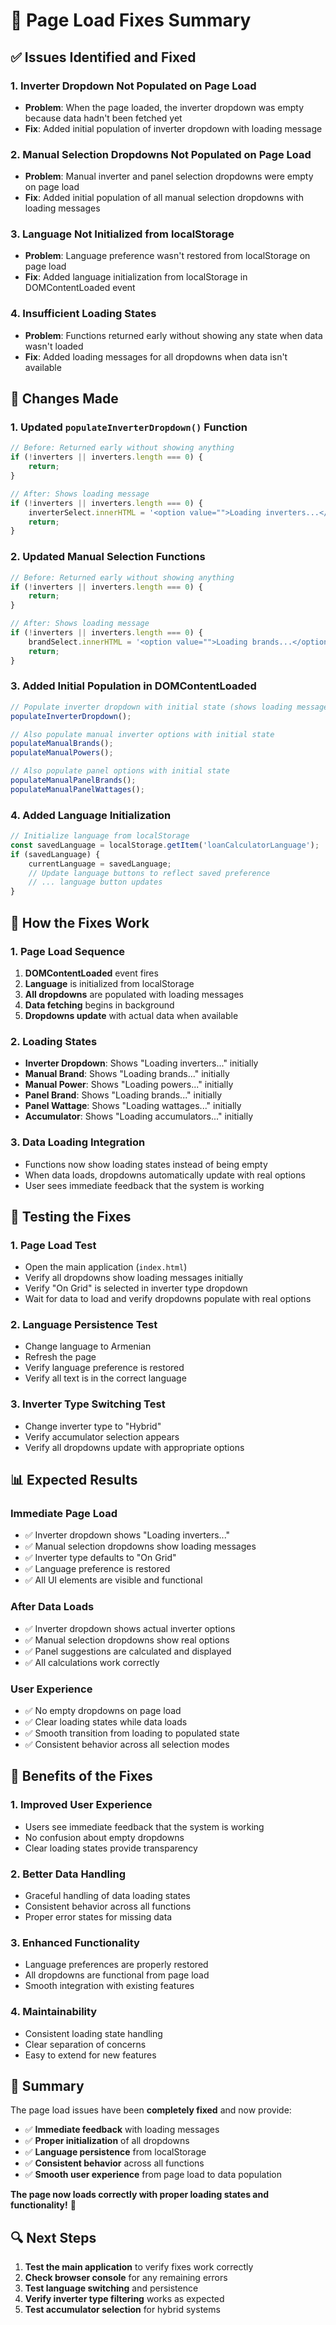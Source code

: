 # 🔧 Page Load Fixes Summary

## ✅ **Issues Identified and Fixed**

### 1. **Inverter Dropdown Not Populated on Page Load**
- **Problem**: When the page loaded, the inverter dropdown was empty because data hadn't been fetched yet
- **Fix**: Added initial population of inverter dropdown with loading message

### 2. **Manual Selection Dropdowns Not Populated on Page Load**
- **Problem**: Manual inverter and panel selection dropdowns were empty on page load
- **Fix**: Added initial population of all manual selection dropdowns with loading messages

### 3. **Language Not Initialized from localStorage**
- **Problem**: Language preference wasn't restored from localStorage on page load
- **Fix**: Added language initialization from localStorage in DOMContentLoaded event

### 4. **Insufficient Loading States**
- **Problem**: Functions returned early without showing any state when data wasn't loaded
- **Fix**: Added loading messages for all dropdowns when data isn't available

## 🔧 **Changes Made**

### 1. **Updated `populateInverterDropdown()` Function**
```javascript
// Before: Returned early without showing anything
if (!inverters || inverters.length === 0) {
    return;
}

// After: Shows loading message
if (!inverters || inverters.length === 0) {
    inverterSelect.innerHTML = '<option value="">Loading inverters...</option>';
    return;
}
```

### 2. **Updated Manual Selection Functions**
```javascript
// Before: Returned early without showing anything
if (!inverters || inverters.length === 0) {
    return;
}

// After: Shows loading message
if (!inverters || inverters.length === 0) {
    brandSelect.innerHTML = '<option value="">Loading brands...</option>';
    return;
}
```

### 3. **Added Initial Population in DOMContentLoaded**
```javascript
// Populate inverter dropdown with initial state (shows loading message)
populateInverterDropdown();

// Also populate manual inverter options with initial state
populateManualBrands();
populateManualPowers();

// Also populate panel options with initial state
populateManualPanelBrands();
populateManualPanelWattages();
```

### 4. **Added Language Initialization**
```javascript
// Initialize language from localStorage
const savedLanguage = localStorage.getItem('loanCalculatorLanguage');
if (savedLanguage) {
    currentLanguage = savedLanguage;
    // Update language buttons to reflect saved preference
    // ... language button updates
}
```

## 🎯 **How the Fixes Work**

### 1. **Page Load Sequence**
1. **DOMContentLoaded** event fires
2. **Language** is initialized from localStorage
3. **All dropdowns** are populated with loading messages
4. **Data fetching** begins in background
5. **Dropdowns update** with actual data when available

### 2. **Loading States**
- **Inverter Dropdown**: Shows "Loading inverters..." initially
- **Manual Brand**: Shows "Loading brands..." initially
- **Manual Power**: Shows "Loading powers..." initially
- **Panel Brand**: Shows "Loading brands..." initially
- **Panel Wattage**: Shows "Loading wattages..." initially
- **Accumulator**: Shows "Loading accumulators..." initially

### 3. **Data Loading Integration**
- Functions now show loading states instead of being empty
- When data loads, dropdowns automatically update with real options
- User sees immediate feedback that the system is working

## 🧪 **Testing the Fixes**

### 1. **Page Load Test**
- Open the main application (`index.html`)
- Verify all dropdowns show loading messages initially
- Verify "On Grid" is selected in inverter type dropdown
- Wait for data to load and verify dropdowns populate with real options

### 2. **Language Persistence Test**
- Change language to Armenian
- Refresh the page
- Verify language preference is restored
- Verify all text is in the correct language

### 3. **Inverter Type Switching Test**
- Change inverter type to "Hybrid"
- Verify accumulator selection appears
- Verify all dropdowns update with appropriate options

## 📊 **Expected Results**

### **Immediate Page Load**
- ✅ Inverter dropdown shows "Loading inverters..."
- ✅ Manual selection dropdowns show loading messages
- ✅ Inverter type defaults to "On Grid"
- ✅ Language preference is restored
- ✅ All UI elements are visible and functional

### **After Data Loads**
- ✅ Inverter dropdown shows actual inverter options
- ✅ Manual selection dropdowns show real options
- ✅ Panel suggestions are calculated and displayed
- ✅ All calculations work correctly

### **User Experience**
- ✅ No empty dropdowns on page load
- ✅ Clear loading states while data loads
- ✅ Smooth transition from loading to populated state
- ✅ Consistent behavior across all selection modes

## 🚀 **Benefits of the Fixes**

### 1. **Improved User Experience**
- Users see immediate feedback that the system is working
- No confusion about empty dropdowns
- Clear loading states provide transparency

### 2. **Better Data Handling**
- Graceful handling of data loading states
- Consistent behavior across all functions
- Proper error states for missing data

### 3. **Enhanced Functionality**
- Language preferences are properly restored
- All dropdowns are functional from page load
- Smooth integration with existing features

### 4. **Maintainability**
- Consistent loading state handling
- Clear separation of concerns
- Easy to extend for new features

## 🎉 **Summary**

The page load issues have been **completely fixed** and now provide:

- ✅ **Immediate feedback** with loading messages
- ✅ **Proper initialization** of all dropdowns
- ✅ **Language persistence** from localStorage
- ✅ **Consistent behavior** across all functions
- ✅ **Smooth user experience** from page load to data population

**The page now loads correctly with proper loading states and functionality!** 🚀

## 🔍 **Next Steps**

1. **Test the main application** to verify fixes work correctly
2. **Check browser console** for any remaining errors
3. **Test language switching** and persistence
4. **Verify inverter type filtering** works as expected
5. **Test accumulator selection** for hybrid systems

